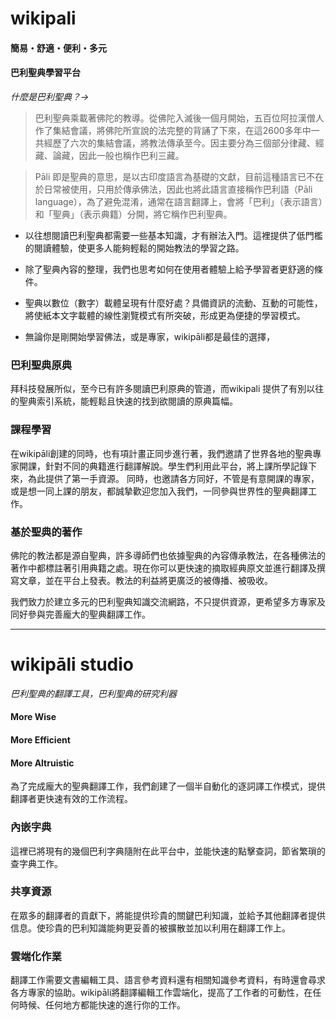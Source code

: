 # wikipali

#### 簡易・舒適・便利・多元

#### 巴利聖典學習平台

*什麼是巴利聖典？→*
>巴利聖典乘載著佛陀的教導。從佛陀入滅後一個月開始，五百位阿拉漢僧人作了集結會議，將佛陀所宣說的法完整的背誦了下來，在這2600多年中一共經歷了六次的集結會議，將教法傳承至今。因主要分為三個部分律藏、經藏、論藏，因此一般也稱作巴利三藏。

>Pāli 即是聖典的意思，是以古印度語言為基礎的文獻，目前這種語言已不在於日常被使用，只用於傳承佛法，因此也將此語言直接稱作巴利語（Pāli language），為了避免混淆，通常在語言翻譯上，會將「巴利」（表示語言）和「聖典」（表示典籍）分開，將它稱作巴利聖典。


- 以往想閱讀巴利聖典都需要一些基本知識，才有辦法入門。這裡提供了低門檻的閱讀體驗，使更多人能夠輕鬆的開始教法的學習之路。

- 除了聖典內容的整理，我們也思考如何在使用者體驗上給予學習者更舒適的條件。

- 聖典以數位（數字）載體呈現有什麼好處？具備資訊的流動、互動的可能性，將使紙本文字載體的線性瀏覽模式有所突破，形成更為便捷的學習模式。

- 無論你是剛開始學習佛法，或是專家，wikipāli都是最佳的選擇，

### 巴利聖典原典
拜科技發展所似，至今已有許多閱讀巴利原典的管道，而wikipali 提供了有別以往的聖典索引系統，能輕鬆且快速的找到欲閱讀的原典篇幅。

### 課程學習
在wikipāli創建的同時，也有項計畫正同步進行著，我們邀請了世界各地的聖典專家開課，針對不同的典籍進行翻譯解說。學生們利用此平台，將上課所學記錄下來，為此提供了第一手資源。
同時，也邀請各方同好，不管是有意開課的專家，或是想一同上課的朋友，都誠摯歡迎您加入我們，一同參與世界性的聖典翻譯工作。

### 基於聖典的著作
佛陀的教法都是源自聖典，許多導師們也依據聖典的內容傳承教法，在各種佛法的著作中都標註著引用典籍之處。現在你可以更快速的摘取經典原文並進行翻譯及撰寫文章，並在平台上發表。教法的利益將更廣泛的被傳播、被吸收。

我們致力於建立多元的巴利聖典知識交流網路，不只提供資源，更希望多方專家及同好參與完善龐大的聖典翻譯工作。

---

# **wikipāli** studio

*巴利聖典的翻譯工具，巴利聖典的研究利器*

#### More Wise
#### More Efficient
#### More Altruistic

為了完成龐大的聖典翻譯工作，我們創建了一個半自動化的逐詞譯工作模式，提供翻譯者更快速有效的工作流程。

### 內嵌字典
這裡已將現有的幾個巴利字典隨附在此平台中，並能快速的點擊查詞，節省繁瑣的查字典工作。

### 共享資源
在眾多的翻譯者的貢獻下，將能提供珍貴的關鍵巴利知識，並給予其他翻譯者提供信息。使珍貴的巴利知識能夠更妥善的被擴散並加以利用在翻譯工作上。

### 雲端化作業
翻譯工作需要文書編輯工具、語言參考資料還有相關知識參考資料，有時還會尋求各方專家的協助。wikipāli將翻譯編輯工作雲端化，提高了工作者的可動性，在任何時候、任何地方都能快速的進行你的工作。
